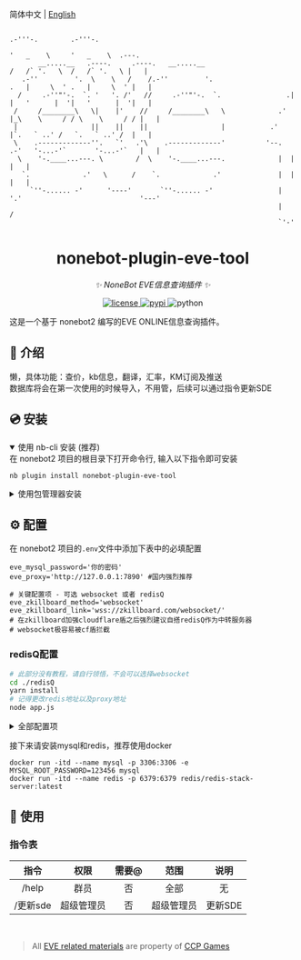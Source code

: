 简体中文 | [English](README_US.md)
```text
                                                                           .-'''-.        .-'''-.          
                                                                          '   _    \     '   _    \  .---. 
       __.....__   .----.     .----.   __.....__                        /   /` '.   \  /   /` '.   \ |   | 
   .-''         '.  \    \   /    /.-''         '.                     .   |     \  ' .   |     \  ' |   | 
  /     .-''"'-.  `. '   '. /'   //     .-''"'-.  `.                .| |   '      |  '|   '      |  '|   | 
 /     /________\   \|    |'    //     /________\   \             .' |_\    \     / / \    \     / / |   | 
 |                  ||    ||    ||                  |           .'     |`.   ` ..' /   `.   ` ..' /  |   | 
 \    .-------------''.   `'   .'\    .-------------'          '--.  .-'   '-...-'`       '-...-'`   |   | 
  \    '-.____...---. \        /  \    '-.____...---.             |  |                               |   | 
   `.             .'   \      /    `.             .'              |  |                               |   | 
     `''-...... -'      '----'       `''-...... -'                |  '.'                             '---' 
                                                                  |   /                                    
                                                                  `'-'                                     
```

<div align="center">

# nonebot-plugin-eve-tool

_✨ NoneBot EVE信息查询插件 ✨_


<a href="./LICENSE">
    <img src="https://img.shields.io/github/license/zifox666/nonebot-plugin-eve-tool" alt="license">
</a>
<a href="https://pypi.org/project/nonebot-plugin-eve-tool/">
    <img src="https://img.shields.io/pypi/v/nonebot-plugin-eve-tool.svg" alt="pypi">
</a>
<img src="https://img.shields.io/badge/python-3.8+-blue.svg" alt="python">

</div>

这是一个基于 nonebot2 编写的EVE ONLINE信息查询插件。


## 📖 介绍

懒，具体功能：查价，kb信息，翻译，汇率，KM订阅及推送</br>
数据库将会在第一次使用的时候导入，不用管，后续可以通过指令更新SDE

## 💿 安装

<details open>
<summary>使用 nb-cli 安装 (推荐)</summary>
在 nonebot2 项目的根目录下打开命令行, 输入以下指令即可安装

    nb plugin install nonebot-plugin-eve-tool

</details>

<details>
<summary>使用包管理器安装</summary>
在 nonebot2 项目的插件目录下, 打开命令行, 根据你使用的包管理器, 输入相应的安装命令

<details>
<summary>pip</summary>

    pip install nonebot-plugin-eve-tool
</details>
<details>
<summary>pdm</summary>

    pdm add nonebot-plugin-eve-tool
</details>
<details>
<summary>poetry</summary>

    poetry nonebot-plugin-eve-tool
</details>
<details>
<summary>conda</summary>

    conda install nonebot-plugin-eve-tool
</details>

打开 nonebot2 项目根目录下的 `pyproject.toml` 文件, 在 `[tool.nonebot]` 部分追加写入

    plugins = ["nonebot-plugin-eve-tool"]

</details>

## ⚙️ 配置

在 nonebot2 项目的`.env`文件中添加下表中的必填配置

```text
eve_mysql_password='你的密码'
eve_proxy='http://127.0.0.1:7890' #国内强烈推荐

# 关键配置项 - 可选 websocket 或者 redisQ
eve_zkillboard_method='websocket'
eve_zkillboard_link='wss://zkillboard.com/websocket/'
# 在zkillboard加强cloudflare盾之后强烈建议自搭redisQ作为中转服务器
# websocket极容易被cf盾拦截
```

### redisQ配置

```bash
# 此部分没有教程，请自行领悟，不会可以选择websocket
cd ./redisQ
yarn install
# 记得更改redis地址以及proxy地址
node app.js
```

<details>
<summary>全部配置项</summary>

| 配置项 | 必填 | 默认值 |      说明       |
|:-----:|:--:|:----:|:-------------:|
| eve_mysql_host | 否  | 'localhost' |   MYSQL主机地址   |
| eve_mysql_port | 否  | 3306 |   MYSQL端口号    |
| eve_mysql_user | 否  | 'root' |   MYSQL用户名    |
| eve_mysql_password | 是  | 无 |    MYSQL密码    |
| eve_mysql_db | 否  | 'eve_tool' |   MYSQL数据库名   |
| eve_redis_url | 否  | 'redis://localhost:6379/0' |  Redis连接URL   |
| eve_proxy | 否  | None |     代理配置      |
| eve_market_preference | 否  | 'esi_cache' |    市场设置偏好     |
| eve_janice_api_key | 否  | 'G9KwKq3465588VPd6747t95Zh94q3W2E' | Janice API密钥  |
| eve_word_cut | 否  | 'jieba' |    分词工具偏好     |
| eve_history_preference | 否  | 'follow' |    历史记录偏好     |
| eve_km_speed_limit | 否  | 0 | Kill Mail速度限制 |
| eve_km_send_delay | 否  | 3 | Kill Mail发送延迟 |
| eve_kb_info_background_url | 否  | 'https://www.loliapi.com/acg/' |   KB信息背景URL   |
| eve_sde_path | 否  | data_path / 'sde' |    SDE存放位置    |
| eve_lagrange_preference | 否  | 'zh' |     语言偏好      |
| eve_zkillboard_link  | 否  | wss://zkillboard.com/websocket/ |    监听km的连接    |
|eve_zkillboard_method| 否  |websocket|    监听km方式     |
| eve_command_start | 否  | ["/", "", "！", ".", "!", "#"] |    命令起始字符     |

</details>


接下来请安装mysql和redis，推荐使用docker
```shell
docker run -itd --name mysql -p 3306:3306 -e MYSQL_ROOT_PASSWORD=123456 mysql
docker run -itd --name redis -p 6379:6379 redis/redis-stack-server:latest
```

## 🎉 使用
### 指令表
|  指令   |  权限   | 需要@ | 范围 |  说明   |
|:-----:|:-----:|:---:|:--:|:-----:|
| /help |  群员   |  否  | 全部 |   无   |
|   /更新sde    | 超级管理员 |  否  |  超级管理员  | 更新SDE |

<br>

> All [EVE related materials](https://zkillboard.com/information/legal/) are property of [CCP Games](https://www.ccpgames.com/)
